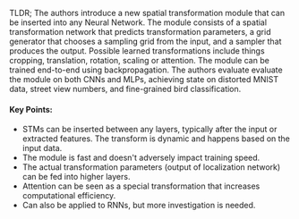 
TLDR; The authors introduce a new spatial transformation module that can be inserted into any Neural Network. The module consists of a spatial transformation network that predicts transformation parameters, a grid generator that chooses a sampling grid from the input, and a sampler that produces the output. Possible learned transformations include things cropping, translation, rotation, scaling or attention. The module can be trained end-to-end using backpropagation. The authors evaluate evaluate the module on both CNNs and MLPs, achieving state on distorted MNIST data, street view numbers, and fine-grained bird classification.

#### Key Points:

- STMs can be inserted between any layers, typically after the input or extracted features. The transform is dynamic and happens based on the input data.
- The module is fast and doesn't adversely impact training speed.
- The actual transformation parameters (output of localization network) can be fed into higher layers.
- Attention can be seen as a special transformation that increases computational efficiency.
- Can also be applied to RNNs, but more investigation is needed.
